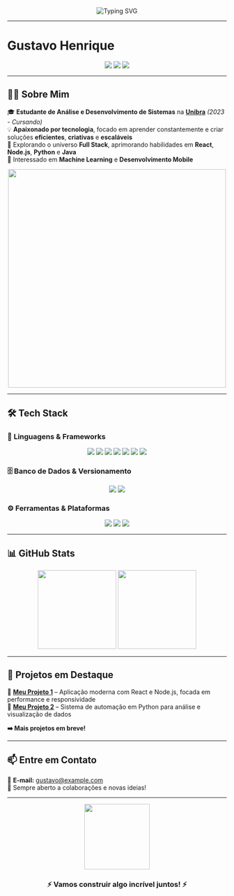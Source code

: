 <div align="center">
  <img src="https://readme-typing-svg.demolab.com?font=Fira+Code&size=30&pause=500&color=00FFFF&center=true&vCenter=true&width=900&lines=👋+Hello+World!;Bem-vindo+ao+meu+perfil+GitHub!;Eu+sou+Gustavo+Henrique!;Desenvolvedor+Full+Stack+em+evolução!;Apaixonado+por+tecnologia+e+inovação!+🚀" alt="Typing SVG" />
</div>

---

# **Gustavo Henrique**  
<div align="center">  
  <a href="https://www.instagram.com/gustavo__xp/"><img src="https://img.shields.io/badge/Instagram-%23E4405F.svg?style=for-the-badge&logo=instagram&logoColor=white" /></a>  
  <a href="https://www.linkedin.com/in/gustavo-henriqueqy/"><img src="https://img.shields.io/badge/LinkedIn-%230077B5.svg?style=for-the-badge&logo=linkedin&logoColor=white" /></a>  
  <a href="https://discord.com/channels/neoxrs_"><img src="https://img.shields.io/badge/Discord-%237289DA.svg?style=for-the-badge&logo=discord&logoColor=white" /></a>  
</div>

---

## 👨‍💻 **Sobre Mim**  
🎓 **Estudante de Análise e Desenvolvimento de Sistemas** na **[Unibra](https://www.unibra.edu.br/)** *(2023 - Cursando)*  
💡 **Apaixonado por tecnologia**, focado em aprender constantemente e criar soluções **eficientes**, **criativas** e **escaláveis**  
🚀 Explorando o universo **Full Stack**, aprimorando habilidades em **React**, **Node.js**, **Python** e **Java**  
🌱 Interessado em **Machine Learning** e **Desenvolvimento Mobile**  

<div align="center">
  <img src="https://media.giphy.com/media/qgQUggAC3Pfv687qPC/giphy.gif" width="500" />
</div>

---

## 🛠️ **Tech Stack**  

### 🚀 **Linguagens & Frameworks**  
<div align="center">
  <img src="https://img.shields.io/badge/JavaScript-%23F7DF1E.svg?style=for-the-badge&logo=javascript&logoColor=black" />
  <img src="https://img.shields.io/badge/Python-%233776AB.svg?style=for-the-badge&logo=python&logoColor=white" />
  <img src="https://img.shields.io/badge/Java-%23ED8B00.svg?style=for-the-badge&logo=java&logoColor=white" />
  <img src="https://img.shields.io/badge/C-%2300599C.svg?style=for-the-badge&logo=c&logoColor=white" />
  <img src="https://img.shields.io/badge/React-%2361DAFB.svg?style=for-the-badge&logo=react&logoColor=black" />
  <img src="https://img.shields.io/badge/Node.js-%2344A154.svg?style=for-the-badge&logo=node.js&logoColor=white" />
  <img src="https://img.shields.io/badge/Express.js-%23404d59.svg?style=for-the-badge&logo=express&logoColor=white" />
</div>  

### 🗄️ **Banco de Dados & Versionamento**  
<div align="center">
  <img src="https://img.shields.io/badge/MySQL-%234479A1.svg?style=for-the-badge&logo=mysql&logoColor=white" />
  <img src="https://img.shields.io/badge/Git-%23F05032.svg?style=for-the-badge&logo=git&logoColor=white" />
</div>  

### ⚙️ **Ferramentas & Plataformas**  
<div align="center">
  <img src="https://img.shields.io/badge/Netlify-%23000000.svg?style=for-the-badge&logo=netlify&logoColor=white" />
  <img src="https://img.shields.io/badge/HTML5-%23E34F26.svg?style=for-the-badge&logo=html5&logoColor=white" />
  <img src="https://img.shields.io/badge/CSS3-%231572B6.svg?style=for-the-badge&logo=css3&logoColor=white" />
</div>

---

## 📊 **GitHub Stats**  
<div align="center">
  <img height="180em" src="https://github-readme-stats.vercel.app/api?username=gustavohenrique&show_icons=true&theme=radical&include_all_commits=true&count_private=true" />
  <img height="180em" src="https://github-readme-stats.vercel.app/api/top-langs/?username=gustavohenrique&layout=compact&langs_count=7&theme=radical" />
</div>  

---

## 🚀 **Projetos em Destaque**  
📌 **[Meu Projeto 1](#)** – Aplicação moderna com React e Node.js, focada em performance e responsividade  
📌 **[Meu Projeto 2](#)** – Sistema de automação em Python para análise e visualização de dados  

**➡️ Mais projetos em breve!**

---

## 📫 **Entre em Contato**  
📧 **E-mail:** gustavo@example.com  
💬 Sempre aberto a colaborações e novas ideias!  

---

<div align="center">  
  <img src="https://media.giphy.com/media/jTNG3RF6EwbkpD4LZx/giphy.gif" width="150" />
  <h3>⚡ Vamos construir algo incrível juntos! ⚡</h3>  
</div>
